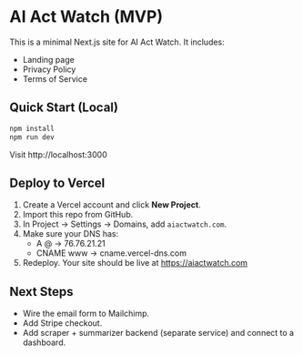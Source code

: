 # AI Act Watch (MVP)

This is a minimal Next.js site for AI Act Watch. It includes:
- Landing page
- Privacy Policy
- Terms of Service

## Quick Start (Local)
```bash
npm install
npm run dev
```
Visit http://localhost:3000

## Deploy to Vercel
1) Create a Vercel account and click **New Project**.
2) Import this repo from GitHub.
3) In Project → Settings → Domains, add `aiactwatch.com`.
4) Make sure your DNS has:
   - A @ -> 76.76.21.21
   - CNAME www -> cname.vercel-dns.com
5) Redeploy. Your site should be live at https://aiactwatch.com

## Next Steps
- Wire the email form to Mailchimp.
- Add Stripe checkout.
- Add scraper + summarizer backend (separate service) and connect to a dashboard.
